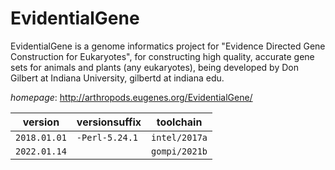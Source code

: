 # EvidentialGene

EvidentialGene is a genome informatics project for  "Evidence Directed Gene Construction for Eukaryotes",  for constructing high quality, accurate gene sets for  animals and plants (any eukaryotes), being developed by  Don Gilbert at Indiana University, gilbertd at indiana edu.

*homepage*: <http://arthropods.eugenes.org/EvidentialGene/>

version | versionsuffix | toolchain
--------|---------------|----------
``2018.01.01`` | ``-Perl-5.24.1`` | ``intel/2017a``
``2022.01.14`` |  | ``gompi/2021b``
